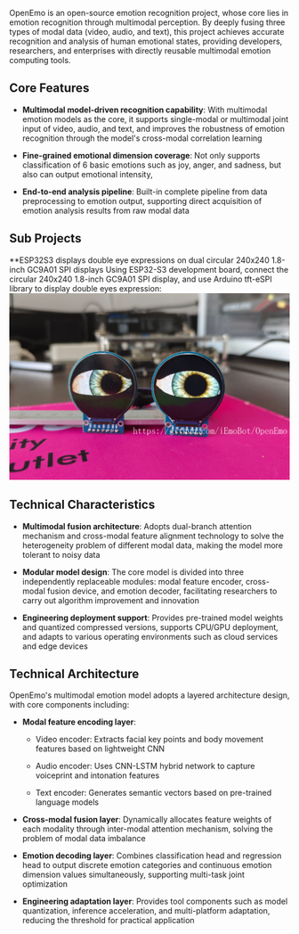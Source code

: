 OpenEmo is an open-source emotion recognition project, whose core lies in emotion recognition through multimodal perception. By deeply fusing three types of modal data (video, audio, and text), this project achieves accurate recognition and analysis of human emotional states, providing developers, researchers, and enterprises with directly reusable multimodal emotion computing tools.

## Core Features

* **Multimodal model-driven recognition capability**: With multimodal emotion models as the core, it supports single-modal or multimodal joint input of video, audio, and text, and improves the robustness of emotion recognition through the model's cross-modal correlation learning

* **Fine-grained emotional dimension coverage**: Not only supports classification of 6 basic emotions such as joy, anger, and sadness, but also can output emotional intensity, 

* **End-to-end analysis pipeline**: Built-in complete pipeline from data preprocessing to emotion output, supporting direct acquisition of emotion analysis results from raw modal data

## Sub Projects
**ESP32S3 displays double eye expressions on dual circular 240x240 1.8-inch GC9A01 SPI displays
Using ESP32-S3 development board, connect the circular 240x240 1.8-inch GC9A01 SPI display, and use Arduino tft-eSPI library to display double eyes expression:
![ESP32-S3 display double eyes expression](docs/images/001.jpg)


## Technical Characteristics

* **Multimodal fusion architecture**: Adopts dual-branch attention mechanism and cross-modal feature alignment technology to solve the heterogeneity problem of different modal data, making the model more tolerant to noisy data

* **Modular model design**: The core model is divided into three independently replaceable modules: modal feature encoder, cross-modal fusion device, and emotion decoder, facilitating researchers to carry out algorithm improvement and innovation

* **Engineering deployment support**: Provides pre-trained model weights and quantized compressed versions, supports CPU/GPU deployment, and adapts to various operating environments such as cloud services and edge devices

## Technical Architecture

OpenEmo's multimodal emotion model adopts a layered architecture design, with core components including:


* **Modal feature encoding layer**:


    * Video encoder: Extracts facial key points and body movement features based on lightweight CNN

    * Audio encoder: Uses CNN-LSTM hybrid network to capture voiceprint and intonation features

    * Text encoder: Generates semantic vectors based on pre-trained language models

* **Cross-modal fusion layer**: Dynamically allocates feature weights of each modality through inter-modal attention mechanism, solving the problem of modal data imbalance

* **Emotion decoding layer**: Combines classification head and regression head to output discrete emotion categories and continuous emotion dimension values simultaneously, supporting multi-task joint optimization

* **Engineering adaptation layer**: Provides tool components such as model quantization, inference acceleration, and multi-platform adaptation, reducing the threshold for practical application